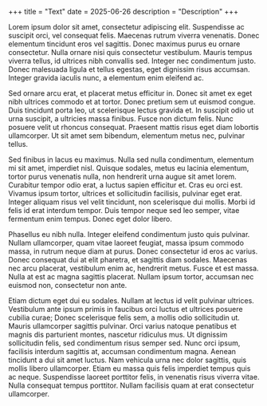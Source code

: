 +++
title = "Text"
date = 2025-06-26
description = "Description"
+++

Lorem ipsum dolor sit amet, consectetur adipiscing elit. Suspendisse ac suscipit orci, vel consequat felis. Maecenas rutrum viverra venenatis. Donec elementum tincidunt eros vel sagittis. Donec maximus purus eu ornare consectetur. Nulla ornare nisi quis consectetur vestibulum. Mauris tempus viverra tellus, id ultrices nibh convallis sed. Integer nec condimentum justo. Donec malesuada ligula et tellus egestas, eget dignissim risus accumsan. Integer gravida iaculis nunc, a elementum enim eleifend ac.

<!-- more -->

Sed ornare arcu erat, et placerat metus efficitur in. Donec sit amet ex eget nibh ultrices commodo et at tortor. Donec pretium sem ut euismod congue. Duis tincidunt porta leo, ut scelerisque lectus gravida et. In suscipit odio ut urna suscipit, a ultricies massa finibus. Fusce non dictum felis. Nunc posuere velit ut rhoncus consequat. Praesent mattis risus eget diam lobortis ullamcorper. Ut sit amet sem bibendum, elementum metus nec, pulvinar tellus.

Sed finibus in lacus eu maximus. Nulla sed nulla condimentum, elementum mi sit amet, imperdiet nisl. Quisque sodales, metus eu lacinia elementum, tortor purus venenatis nulla, non hendrerit urna augue sit amet lorem. Curabitur tempor odio erat, a luctus sapien efficitur et. Cras eu orci est. Vivamus ipsum tortor, ultrices et sollicitudin facilisis, pulvinar eget erat. Integer aliquam risus vel velit tincidunt, non scelerisque dui mollis. Morbi id felis id erat interdum tempor. Duis tempor neque sed leo semper, vitae fermentum enim tempus. Donec eget dolor libero.

Phasellus eu nibh nulla. Integer eleifend condimentum justo quis pulvinar. Nullam ullamcorper, quam vitae laoreet feugiat, massa ipsum commodo massa, in rutrum neque diam at purus. Donec consectetur id eros ac varius. Donec consequat dui at elit pharetra, et sagittis diam sodales. Maecenas nec arcu placerat, vestibulum enim ac, hendrerit metus. Fusce et est massa. Nulla at est ac magna sagittis placerat. Nullam ipsum tortor, accumsan nec euismod non, consectetur non ante.

Etiam dictum eget dui eu sodales. Nullam at lectus id velit pulvinar ultrices. Vestibulum ante ipsum primis in faucibus orci luctus et ultrices posuere cubilia curae; Donec scelerisque felis sem, a mollis odio sollicitudin ut. Mauris ullamcorper sagittis pulvinar. Orci varius natoque penatibus et magnis dis parturient montes, nascetur ridiculus mus. Ut dignissim sollicitudin felis, sed condimentum risus semper sed. Nunc orci ipsum, facilisis interdum sagittis at, accumsan condimentum magna. Aenean tincidunt a dui sit amet luctus. Nam vehicula urna nec dolor sagittis, quis mollis libero ullamcorper. Etiam eu massa quis felis imperdiet tempus quis ac neque. Suspendisse laoreet porttitor felis, in venenatis risus viverra vitae. Nulla consequat tempus porttitor. Nullam facilisis quam at erat consectetur ullamcorper.
